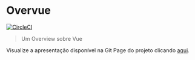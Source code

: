 # Overvue

[![CircleCI](https://circleci.com/gh/hbobenicio/overvue/tree/master.svg?style=svg)](https://circleci.com/gh/hbobenicio/overvue/tree/master)

> Um Overview sobre Vue

Visualize a apresentação disponível na Git Page do projeto clicando [aqui](https://hbobenicio.github.io/overvue/).
